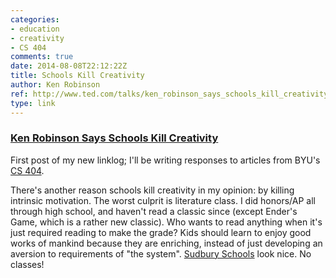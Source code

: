 ```yaml
---
categories:
- education
- creativity
- CS 404
comments: true
date: 2014-08-08T22:12:22Z
title: Schools Kill Creativity
author: Ken Robinson
ref: http://www.ted.com/talks/ken_robinson_says_schools_kill_creativity
type: link
---
```


### [Ken Robinson Says Schools Kill Creativity](http://www.ted.com/talks/ken_robinson_says_schools_kill_creativity)

First post of my new linklog; I'll be writing responses to articles from BYU's [CS 404](http://students.cs.byu.edu/~knutson/cs404).

There's another reason schools kill creativity in my opinion: by killing intrinsic motivation. The worst culprit is literature class. I did honors/AP all through high school, and haven't read a classic since (except Ender's Game, which is a rather new classic). Who wants to read anything when it's just required reading to make the grade? Kids should learn to enjoy good works of mankind because they are enriching, instead of just developing an aversion to requirements of "the system". [Sudbury Schools](https://en.wikipedia.org/wiki/Sudbury_school) look nice. No classes!
